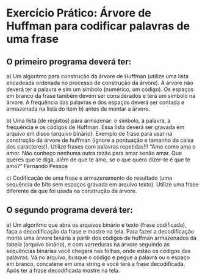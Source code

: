 # Exercício Prático: Árvore de Huffman para codificar palavras de uma frase

## O primeiro programa deverá ter: 

a) Um algoritmo para construção da árvore de Huffman (utilize uma lista encadeada 
ordenada no processo de construção da árvore). A árvore não deverá ter a palavra e sim 
um símbolo (numérico, um código). Os espaços em branco da frase também devem ser 
considerados e terá um símbolo na árvore. A frequência das palavras e dos espaços 
deverá ser contada e armazenada na lista do item b) antes de montar a árvore.

b) Uma lista (de registos) para armazenar: o símbolo, a palavra, a frequência e os códigos 
de Huffman. Essa lista deverá ser gravada em arquivo em disco (arquivo binário).
Exemplo de frase para usar na construção da árvore de huffman (ignore a pontuação e 
tamanho da caixa dos caracteres!). Utilize frases com palavras repetidas!!!
“Amo como ama o amor. Não conheço nenhuma outra razão para amar senão amar. 
Que queres que te diga, além de que te amo, se o que quero dizer-te é que te 
amo?” Fernando Pessoa

c) Codificação de uma frase e armazenamento do resultado (uma sequência de bits sem 
espaços gravada em arquivo texto). Utilize uma frase diferente da que foi usada na 
construção da árvore.

## O segundo programa deverá ter:

a) Um algoritmo que abra os arquivos binário e texto (frase codificada), faça a decodificação 
da frase e mostre na tela. Para fazer a decodificação monte uma árvore binária a partir 
dos códigos de huffman armazenados da tabela (arquivo binário), e com varreduras na 
árvore seguindo as sequências binárias você chegará nas folhas, onde estão os códigos 
das palavras. Vá no arquivo, busque o código e pegue a palavra ou o espaço em branco, 
concatene em uma string e você terá a frase decodificada. Após ter a frase decodificada 
mostre na tela.
